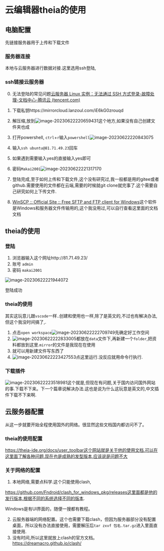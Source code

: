 # 云编辑器theia的使用

## 电脑配置

先链接服务器用于上传和下载文件

### 服务器连接

本地与云服务器进行数据对接.这里选用ssh登陆,

### ssh链接云服务器

0. 无法登陆的常见问题[云服务器 Linux 实例：无法通过 SSH 方式登录-故障处理-文档中心-腾讯云 (tencent.com)](https://cloud.tencent.com/document/product/213/37925)

1. 下载私钥https://mirrorcloud.lanzoul.com/iE6kG0zrouqd
2. 解压缩,放到![image-20230622220659431](https://raw.githubusercontent.com/jerry857/iamge/main/image-20230622220659431.png)这个地方,如果没有自己创建文件夹也成
3. 打开powershell, `ctrl`+`r`输入`powershell`![image-20230622220843075](https://raw.githubusercontent.com/jerry857/iamge/main/image-20230622220843075.png)
4. 输入`ssh ubuntu@81.71.49.23`回车
5. 如果遇到需要输入yes的直接输入yes即可
6. 密码`Makai2001`![image-20230622221317170](https://raw.githubusercontent.com/jerry857/iamge/main/image-20230622221317170.png)
7. 登陆完成,至于如何上传和下载文件,这个没有研究过,我一般都是用的gitee或者github.需要使用的文件都在云端,需要的时候就git clone就完事了.这个需要自己研究如何上下传文件.
8. [WinSCP :: Official Site :: Free SFTP and FTP client for Windows](https://winscp.net/eng/index.php)这个软件是Windows和服务器文件传输用的,这个我没用过,可以自行查看这里面的文档文档

## theia的使用

### 登陆

1. 浏览器输入这个网址http://81.71.49.23/
2. 账号 `admin`
3. 密码 `makai2001`

![image-20230622221944072](https://raw.githubusercontent.com/jerry857/iamge/main/image-20230622221944072.png)

登陆成功

### theia的使用

其实这玩意儿跟`vscode`一样..创建和使用也一样,除了是英文的,不过也有解决办法,但这个我没时间搞了,.

1. 点击`open workspace`![image-20230622222709749](https://raw.githubusercontent.com/jerry857/iamge/main/image-20230622222709749.png)先确定好工作空间
2. ![image-20230622222833005](https://raw.githubusercontent.com/jerry857/iamge/main/image-20230622222833005.png)都放在`data`文件下,再新建一个`folder`,把资料都放到这里.`mirror`的文件是我现在在使用
3. 就可以用新建文件写东西了
4. ![image-20230622223427553](https://raw.githubusercontent.com/jerry857/iamge/main/image-20230622223427553.png)点这里运行.没反应就用命令行执行.

### 下载插件

![image-20230622223518981](https://raw.githubusercontent.com/jerry857/iamge/main/image-20230622223518981.png)这个就是,但现在有问题,关于国内访问国外网站的事.下载不下来。下一个篇章说解决办法.这也是说为什么这玩意是英文的,中文插件下载不下来啊.

## 云服务器配置

从这一步就要开始全程使用国外的网络。很显然这些文档国内都访问不了。

### theia的使用配置

https://theia-ide.org/docs/user_toolbar这个网站就是关于他的使用文档.可以在这里面了解各种问题.现在也是成熟的发型版本,应该说是问题不大

### 关于网络的配置

1. 本地网络,需要点科学.这个只能使用clash,

https://github.com/Fndroid/clash_for_windows_pkg/releases这里面都是他的发行版本,根据不同的系统选择不同的版本.

Windows是有UI界面的，随便一搜都有教程。

2. 云服务器端的网络配置。这个也需要下载clash，但因为服务器部分没有配置桌面，所以没有办法直接使用，需要解压后`tar zxvf 包名.tar.gz`进入里面直接使用.
3. 没有时间,所以这里就放上clash的官方文档。https://dreamacro.github.io/clash/